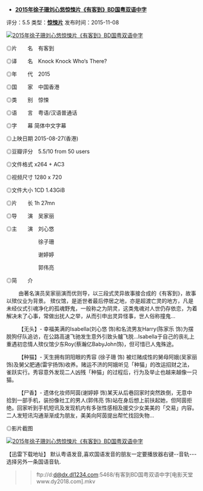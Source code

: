 - [**2015年徐子珊刘心悠惊悚片《有客到》BD国粤双语中字**](https://www.dy2018.com/i/95954.html)

评分：5.5 类型：[**惊悚片**](https://www.dy2018.com/7/index_21.html) 发布时间：2015-11-08
 
 <a href="https://movie.douban.com/subject/26285777/">
<img src="https://img1.doubanio.com/view/photo/s_ratio_poster/public/p2254728079.webp" alt="2015年徐子珊刘心悠惊悚片《有客到》BD国粤双语中字" title="2015年徐子珊刘心悠惊悚片《有客到》BD国粤双语中字_电影天堂"></a>
 
◎片　　名　有客到

◎译　　名　Knock Knock Who‘s There?

◎年　　代　2015

◎国　　家　中国香港

◎类　　别　惊悚

◎语　　言　粤语/汉语普通话

◎字　　幕  简体中文字幕 

◎上映日期  2015-08-27(香港)

◎豆瓣评分　5.5/10 from 50 users

◎文件格式  x264 + AC3

◎视频尺寸  1280 x 720

◎文件大小  1CD 1.43GiB 

◎片　　长  1h 27mn 

◎导　　演　吴家丽

◎主　　演　刘心悠

　　　　　　徐子珊

　　　　　　谢婷婷

　　　　　　郭伟亮

 

◎简　　介

 

　　        由著名演员吴家丽演而优则导，以三段式灵异故事接合成的《有客到》，故事以殡仪业为背景。 殡仪馆，是逝世者最后停居之地，亦是超渡亡灵的地方，凡是未经仪式引魂净化的孤魂野鬼，一般称之为阴灵，这类鬼魂对人世仍存依恋，为着解决未了心事，常做出扰人之举，从而引申出灵异怪事，世人俗称撞鬼…

 

　　        【无头】- 幸福美满的Isabella(刘心悠 饰)和名流男友Harry(陈家乐 饰)为摆脱狗仔队追访，在公路高速飞驰发生意外引致头髗飞脱…Isabella于自己的丧礼上重遇初恋情人殡仪馆少东Roy(蔡瀚亿BabyJohn饰)，但可惜已人鬼殊途。 

 

　　        【种猫】- 天生拥有阴阳眼的秀容 (徐子珊 饰) 被烂赌成性的舅母阿娥(吴家丽 饰)及舅父肥通(雷宇扬饰)收养。赌运不济的阿娥听见「种猫」的改运招财之法，雀跃实行。秀容意外发现二人凶残「种猫」的过程后，行为及举止也越来越像一只猫。 

 

　　        【尸香】- 遗体化妆师阿茵(谢婷婷 饰)某天从后巷回家时突然跌倒，无意中拾到一部手机，装扮像社工的男人(郭伟亮 饰)站在身后想上前扶起她，但阿茵拒绝。回家听到手机短讯及发现机内有多张性感相及援交少女美美的「交易」内容。二人发短讯沟通渐渐成为朋友，美美向阿茵提出帮忙找回失物… 
 

◎影片截图

<a href="https://www.dy2018.com/i/95954.html">
<img src="https://encrypted-tbn0.gstatic.com/images?q=tbn:ANd9GcQERptfmmUIOlpGNskDdTg5xcWHexSvP7c7VtOOjDi2Lrs&s" alt="2015年徐子珊刘心悠惊悚片《有客到》BD国粤双语中字" title="2015年徐子珊刘心悠惊悚片《有客到》BD国粤双语中字_电影天堂"></a>
 
【迅雷下载地址】 默认粤语发音,喜欢国语发音的朋友一定要播放器右键--音轨---选择另外一条国语音轨.

>> ftp://d:d@dx.dl1234.com:5468/有客到BD国粤双语中字[电影天堂www.dy2018.com].mkv  
